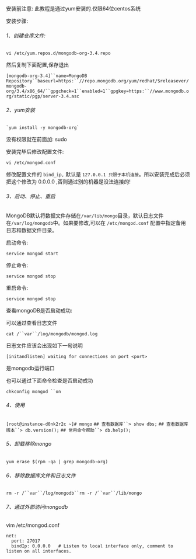 安装前注意: 此教程是通过yum安装的.仅限64位centos系统

安装步骤:

###### 1、创建仓库文件: 

`vi /etc/yum.repos.d/mongodb-org-3.4.repo`

 然后复制下面配置,保存退出

`[mongodb-org-3.4]``name=MongoDB Repository``baseurl=https:``//repo.mongodb.org/yum/redhat/$releasever/mongodb-org/3.4/x86_64/``gpgcheck=1``enabled=1``gpgkey=https:``//www.mongodb.org/static/pgp/server-3.4.asc`

######  2、yum安装

```
`yum install -y mongodb-org`
```

 没有权限就在前面加:   sudo

安装完毕后修改配置文件:

```
vi /etc/mongod.conf
```

修改配置文件的 `bind_ip,` 默认是 `127.0.0.1 只限于本机连接`。所以安装完成后必须把这个修改为 0.0.0.0 ,否则通过别的机器是没法连接的!

###### 3、启动、停止、重启

MongoDB默认将数据文件存储在`/var/lib/mongo`目录，默认日志文件在`/var/log/mongodb`中。如果要修改,可以在 `/etc/mongod.conf` 配置中指定备用日志和数据文件目录。

启动命令:

`service mongod start`

 停止命令:

`service mongod stop`

 重启命令:

`service mongod stop`

查看mongoDB是否启动成功:

可以通过查看日志文件

`cat /``var``/log/mongodb/mongod.log`

 日志文件应该会出现如下一句说明

```
[initandlisten] waiting for connections on port <port>
```

<port> 是mongodb运行端口

也可以通过下面命令检查是否启动成功

`chkconfig mongod ``on`

######  4、使用

`[root@instance-d0nk2r2c ~]# mongo` `## 查看数据库``> show dbs;` `## 查看数据库版本``> db.version();` `## 常用命令帮助``> db.help();`

######  5、卸载移除mongo

`yum erase $(rpm -qa | grep mongodb-org)`

######  6、移除数据库文件和日志文件

`rm -r /``var``/log/mongodb``rm -r /``var``/lib/mongo`

###### 7、通过外部访问mongodb

vim /etc/mongod.conf 

```
net:
  port: 27017
  bindIp: 0.0.0.0   # Listen to local interface only, comment to listen on all interfaces.


```

